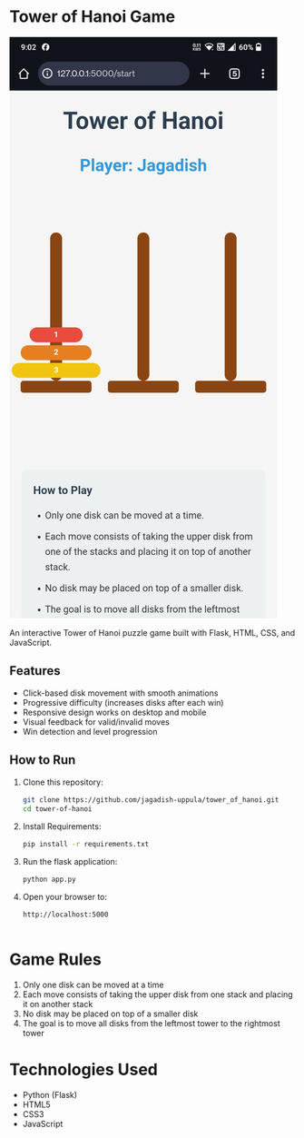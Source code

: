 # Tower of Hanoi Game

![Game Screenshot](screenshot.jpg) <!-- Add screenshot later -->

An interactive Tower of Hanoi puzzle game built with Flask, HTML, CSS, and JavaScript.

## Features

- Click-based disk movement with smooth animations
- Progressive difficulty (increases disks after each win)
- Responsive design works on desktop and mobile
- Visual feedback for valid/invalid moves
- Win detection and level progression

## How to Run

1. Clone this repository:
   ```bash
   git clone https://github.com/jagadish-uppula/tower_of_hanoi.git
   cd tower-of-hanoi
2. Install Requirements:
   ```bash
   pip install -r requirements.txt

4. Run the flask application:
   ```bash
   python app.py

5. Open your browser to:
   ```text
   http://localhost:5000


# Game Rules

1. Only one disk can be moved at a time
2. Each move consists of taking the upper disk from one stack and placing it on another stack
3. No disk may be placed on top of a smaller disk
4. The goal is to move all disks from the leftmost tower to the rightmost tower

# Technologies Used

- Python (Flask)
- HTML5
- CSS3
- JavaScript
